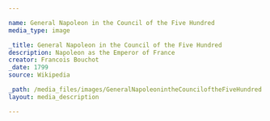 ```yaml
---

name: General Napoleon in the Council of the Five Hundred
media_type: image

_title: General Napoleon in the Council of the Five Hundred
description: Napoleon as the Emperor of France
creator: Francois Bouchot
_date: 1799
source: Wikipedia

_path: /media_files/images/GeneralNapoleonintheCounciloftheFiveHundred.jpg 
layout: media_description

---
```

